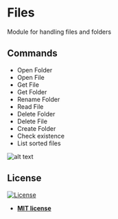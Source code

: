 # Files
Module for handling files and folders

## Commands
<ul id="commands_readme">
    <li>Open Folder</li>
    <li>Open File</li>
    <li>Get File</li>
    <li>Get Folder</li>
    <li>Rename Folder</li>
    <li>Read File</li>
    <li>Delete Folder</li>
    <li>Delete File</li>
    <li>Create Folder</li>
    <li>Check existence</li>
    <li>List sorted files</li>
</ul>

![alt text](https://raw.githubusercontent.com/rocketbot-cl/Files/master/example/files.png)

<h2>License</h2>

<p><a href="http://badges.mit-license.org" rel="nofollow"><img src="https://camo.githubusercontent.com/107590fac8cbd65071396bb4d04040f76cde5bde/687474703a2f2f696d672e736869656c64732e696f2f3a6c6963656e73652d6d69742d626c75652e7376673f7374796c653d666c61742d737175617265" alt="License" data-canonical-src="http://img.shields.io/:license-mit-blue.svg?style=flat-square" style="max-width:100%;"></a></p>

<ul>
  <li><strong><a href="http://opensource.org/licenses/mit-license.php" rel="nofollow">MIT license</a></strong></li>
</ul> 
